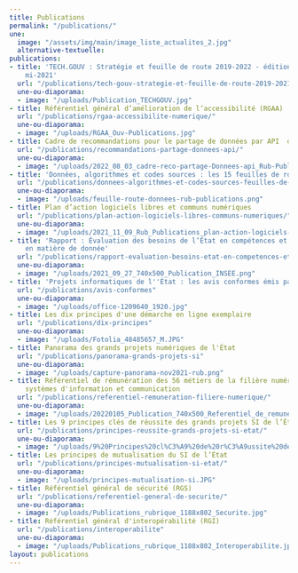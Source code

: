 ```yaml
---
title: Publications
permalink: "/publications/"
une:
  image: "/assets/img/main/image_liste_actualites_2.jpg"
  alternative-textuelle: 
publications:
- title: 'TECH.GOUV : Stratégie et feuille de route 2019-2022 - édition actualisée
    mi-2021'
  url: "/publications/tech-gouv-strategie-et-feuille-de-route-2019-2021/"
  une-ou-diaporama:
  - image: "/uploads/Publication_TECHGOUV.jpg"
- title: Référentiel général d’amélioration de l’accessibilité (RGAA)
  url: "/publications/rgaa-accessibilite-numerique/"
  une-ou-diaporama:
  - image: "/uploads/RGAA_Ouv-Publications.jpg"
- title: Cadre de recommandations pour le partage de données par API  dans l’administration
  url: "/publications/recommandations-partage-donnees-api/"
  une-ou-diaporama:
  - image: "/uploads/2022_08_03_cadre-reco-partage-Donnees-api_Rub-Publications_740x500.png"
- title: 'Données, algorithmes et codes sources : les 15 feuilles de route ministérielles'
  url: "/publications/donnees-algorithmes-et-codes-sources-feuilles-de-route-ministerielles/"
  une-ou-diaporama:
  - image: "/uploads/feuille-route-donnees-rub-publications.png"
- title: Plan d’action logiciels libres et communs numériques
  url: "/publications/plan-action-logiciels-libres-communs-numeriques/"
  une-ou-diaporama:
  - image: "/uploads/2021_11_09_Rub_Publications_plan-action-logiciels-libres.png"
- title: 'Rapport : Évaluation des besoins de l’État en compétences et expertises
    en matière de donnée'
  url: "/publications/rapport-evaluation-besoins-etat-en-competences-et-expertises-en-matiere-de-donnee/"
  une-ou-diaporama:
  - image: "/uploads/2021_09_27_740x500_Publication_INSEE.png"
- title: 'Projets informatiques de l''État : les avis conformes émis par la DINUM'
  url: "/publications/avis-conformes"
  une-ou-diaporama:
  - image: "/uploads/office-1209640_1920.jpg"
- title: Les dix principes d'une démarche en ligne exemplaire
  url: "/publications/dix-principes"
  une-ou-diaporama:
  - image: "/uploads/Fotolia_48485657_M.JPG"
- title: Panorama des grands projets numériques de l'État
  url: "/publications/panorama-grands-projets-si"
  une-ou-diaporama:
  - image: "/uploads/capture-panorama-nov2021-rub.png"
- title: Référentiel de rémunération des 56 métiers de la filière numérique et des
    systèmes d'information et communication
  url: "/publications/referentiel-remuneration-filiere-numerique/"
  une-ou-diaporama:
  - image: "/uploads/20220105_Publication_740x500_Referentiel_de_remuneration_V2.png"
- title: Les 9 principes clés de réussite des grands projets SI de l’État
  url: "/publications/principes-reussite-grands-projets-si-etat/"
  une-ou-diaporama:
  - image: "/uploads/9%20Principes%20cl%C3%A9%20de%20r%C3%A9ussite%20des%20grands%20projets%20SI.JPG"
- title: Les principes de mutualisation du SI de l’État
  url: "/publications/principes-mutualisation-si-etat/"
  une-ou-diaporama:
  - image: "/uploads/principes-mutualisation-si.JPG"
- title: Référentiel général de sécurité (RGS)
  url: "/publications/referentiel-general-de-securite/"
  une-ou-diaporama:
  - image: "/uploads/Publications_rubrique_1188x802_Securite.jpg"
- title: Référentiel général d'interopérabilité (RGI)
  url: "/publications/interoperabilite"
  une-ou-diaporama:
  - image: "/uploads/Publications_rubrique_1188x802_Interoperabilite.jpg"
layout: publications
---
```


<!-- - title: Accompagnement à la circulation des données -->
<!--   url: "/publications/accompagnement-circulation-donnees" -->
<!--   une-ou-diaporama: -->
<!--   - image: "/uploads/null-und-eins-001.jpg" -->

